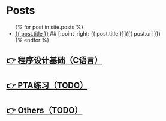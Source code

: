 <!-- # Well Come -->
# Posts

<ul>
  {% for post in site.posts %}
    <li>
        <a href="{{ post.url }}">{{ post.title }}</a>
        ## [:point_right: {{ post.title }}]({{ post.url }})
    </li>
  {% endfor %}
</ul>

## [:point_right: 程序设计基础（C语言）](https://niujh.github.io/c)

## [:point_right: PTA练习（TODO）](https://niujh.github.io/)

## [:point_right: Others（TODO）](https://niujh.github.io/)
